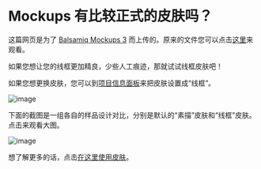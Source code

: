 # Mockups 有比较正式的皮肤吗？

这篇网页是为了 [Balsamiq Mockups 3](https://balsamiq.com/products/mockups/) 而上传的。原来的文件您可以点击[这里](http://media.balsamiq.com/files/Balsamiq_Mockups_v1-v2_Docs.pdf)来观看。  

如果您想让您的线框更加精良，少些人工痕迹，那就试试线框皮肤吧！

如果您想更换皮肤，您可以到[项目信息面板](http://support.balsamiq.com/customer/portal/articles/1895403)来把皮肤设置成“线框”。

![image](http://media.balsamiq.com/img/support/docs/m4d/b3/skin-switcher.png)

下面的截图是一组各自的样品设计对比，分别是默认的“素描”皮肤和“线框”皮肤。点击来观看大图。

![image](http://support.balsamiq.com/customer/portal/articles/98988)

想了解更多的话，点击[在这里使用皮肤](http://support.balsamiq.com/customer/portal/articles/938142)。
